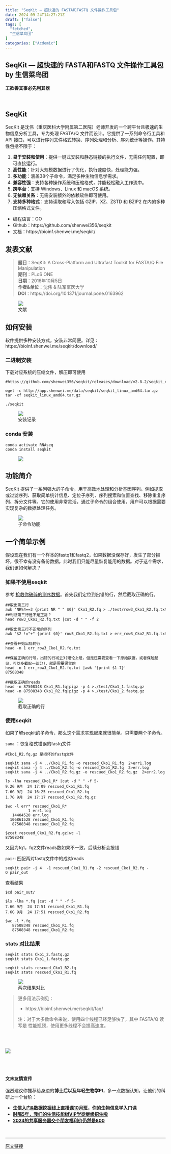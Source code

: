 ```yaml
---
title: "SeqKit — 超快速的 FASTA和FASTQ 文件操作工具包"
date: 2024-09-24T14:27:21Z
draft: ["false"]
tags: [
  "fetched",
  "生信菜鸟团"
]
categories: ["Acdemic"]
---
```

SeqKit — 超快速的 FASTA和FASTQ 文件操作工具包 by 生信菜鸟团
------
<div><section data-md5="d93a6" act="xmy"><section data-md5="d93a6"><section data-md5="d93a6"><section data-md5="d93a6"><section data-md5="d93a6"><section data-md5="d93a6"><section data-md5="d93a6"><p data-md5="d93a6"><strong data-md5="d93a6">工欲善其事必先利其器</strong></p></section></section></section></section></section></section></section><p><br></p><section data-tool="mdnice编辑器" data-website="https://www.mdnice.com"><h2 data-tool="mdnice编辑器"><span></span><span>SeqKit</span><span></span></h2><p data-tool="mdnice编辑器">SeqKit 是沈伟（重庆医科大学附属第二医院）老师开发的一个跨平台且极速的生物信息分析工具，专为处理 FASTA/Q 文件而设计。它提供了一系列命令行工具和 API 接口，可以进行序列文件格式转换、序列处理和分析、序列统计等操作。其特性包括不限于：</p><ol data-tool="mdnice编辑器"><li><section><strong>易于安装和使用</strong>：提供一键式安装和静态链接的执行文件，无需任何配置，即可直接运行。</section></li><li><section><strong>高性能</strong>：针对大规模数据进行了优化，执行速度快，处理能力强。</section></li><li><section><strong>多功能</strong>：涵盖38个子命令，满足多种生物信息学需求。</section></li><li><section><strong>兼容性强</strong>：支持各种操作系统和压缩格式，并能轻松融入工作流中。</section></li><li><section><strong>跨平台</strong>：支持 Windows、Linux 和 macOS 系统。</section></li><li><section><strong>无依赖关系</strong>：无需安装额外的依赖软件即可使用。</section></li><li><section><strong>支持多种格式</strong>：支持读取和写入包括 GZIP、XZ、ZSTD 和 BZIP2 在内的多种压缩格式文件。</section></li></ol><ul data-tool="mdnice编辑器"><li><section>编程语言：GO</section></li><li><section>Github：https://github.com/shenwei356/seqkit</section></li><li><section>文档：https://bioinf.shenwei.me/seqkit/</section></li></ul><h2 data-tool="mdnice编辑器"><span></span><span>发表文献</span><span></span></h2><blockquote data-tool="mdnice编辑器"><span></span><p><strong>题目</strong>：SeqKit: A Cross-Platform and Ultrafast Toolkit for FASTA/Q File Manipulation<br><strong>期刊</strong>：PLoS ONE<br><strong>日期</strong>：2016年10月5日<br><strong>作者&amp;单位</strong>：沈伟 &amp; 陆军军医大学<br><strong>DOI</strong>：https://doi.org/10.1371/journal.pone.0163962</p></blockquote><figure data-tool="mdnice编辑器"><img data-imgfileid="100044040" data-ratio="0.8351851851851851" data-src="https://mmbiz.qpic.cn/mmbiz_png/iaRJcrq2Los83DMX9xrk03FGpicORibdq7SLKBrbia7uxHJ8XUpVr2cWRWNI3gwVLWOzqFAXLLAF92VBFh4AZ9A5Ng/640?wx_fmt=png&amp;from=appmsg" data-type="png" data-w="1080" src="https://mmbiz.qpic.cn/mmbiz_png/iaRJcrq2Los83DMX9xrk03FGpicORibdq7SLKBrbia7uxHJ8XUpVr2cWRWNI3gwVLWOzqFAXLLAF92VBFh4AZ9A5Ng/640?wx_fmt=png&amp;from=appmsg"><figcaption>文献</figcaption></figure><h2 data-tool="mdnice编辑器"><span></span><span>如何安装</span><span></span></h2><p data-tool="mdnice编辑器">软件提供多种安装方式，安装非常简便。详见：https://bioinf.shenwei.me/seqkit/download/</p><h3 data-tool="mdnice编辑器"><span></span><span>二进制安装</span><span></span></h3><p data-tool="mdnice编辑器">下载对应系统的压缩文件，解压即可使用</p><pre data-tool="mdnice编辑器"><span></span><code><span>#</span><span>https://github.com/shenwei356/seqkit/releases/download/v2.8.2/seqkit_darwin_arm64.tar.gz</span><br><br>wget -c http://app.shenwei.me/data/seqkit/seqkit_linux_amd64.tar.gz<br>tar -xf seqkit_linux_amd64.tar.gz <br><br>./seqkit<br></code></pre><figure data-tool="mdnice编辑器"><img data-imgfileid="100044039" data-ratio="0.6185185185185185" data-src="https://mmbiz.qpic.cn/mmbiz_png/iaRJcrq2Los83DMX9xrk03FGpicORibdq7SEUy3xtnjibystkzXmicAQtL5FkHz7BeA6PVJY02EYyic70VCwECrWljMA/640?wx_fmt=png&amp;from=appmsg" data-type="png" data-w="1080" src="https://mmbiz.qpic.cn/mmbiz_png/iaRJcrq2Los83DMX9xrk03FGpicORibdq7SEUy3xtnjibystkzXmicAQtL5FkHz7BeA6PVJY02EYyic70VCwECrWljMA/640?wx_fmt=png&amp;from=appmsg"><figcaption>安装记录</figcaption></figure><h3 data-tool="mdnice编辑器"><span></span><span>conda 安装</span><span></span></h3><pre data-tool="mdnice编辑器"><span></span><code>conda activate RNAseq<br>conda install seqkit<br></code></pre><figure data-tool="mdnice编辑器"><img data-imgfileid="100044038" data-ratio="0.28425925925925927" data-src="https://mmbiz.qpic.cn/mmbiz_png/iaRJcrq2Los83DMX9xrk03FGpicORibdq7S0cKkSwMgN0oia9fsAOl0Vxa8ibMUFW7epibvT5ib4J4auC8yY8ibhEpXycg/640?wx_fmt=png&amp;from=appmsg" data-type="png" data-w="1080" src="https://mmbiz.qpic.cn/mmbiz_png/iaRJcrq2Los83DMX9xrk03FGpicORibdq7S0cKkSwMgN0oia9fsAOl0Vxa8ibMUFW7epibvT5ib4J4auC8yY8ibhEpXycg/640?wx_fmt=png&amp;from=appmsg"></figure><h2 data-tool="mdnice编辑器"><span></span><span>功能简介</span><span></span></h2><p data-tool="mdnice编辑器">SeqKit 提供了一系列强大的子命令，用于高效地处理和分析基因序列。例如提取或过滤序列、获取简单统计信息、定位子序列、序列搜索和位置查找、移除重复序列、拆分文件等。它的使用非常灵活，通过子命令的组合使用，用户可以根据需要实现复杂的数据处理任务。</p><figure data-tool="mdnice编辑器"><img data-imgfileid="100044042" data-ratio="0.6583333333333333" data-src="https://mmbiz.qpic.cn/mmbiz_png/iaRJcrq2Los83DMX9xrk03FGpicORibdq7SpLQ5yXWAGuDWC7YaDKZCRD16EhBcYnicaOiatia0MbPMFPslsrE9f7gAQ/640?wx_fmt=png&amp;from=appmsg" data-type="png" data-w="1080" src="https://mmbiz.qpic.cn/mmbiz_png/iaRJcrq2Los83DMX9xrk03FGpicORibdq7SpLQ5yXWAGuDWC7YaDKZCRD16EhBcYnicaOiatia0MbPMFPslsrE9f7gAQ/640?wx_fmt=png&amp;from=appmsg"><figcaption>子命令功能</figcaption></figure><h2 data-tool="mdnice编辑器"><span></span><span>一个简单示例</span><span></span></h2><p data-tool="mdnice编辑器">假设现在我们有一个样本的fastq1和fastq2，如果数据没保存好，发生了部分损坏，很不幸有没有备份数据。此时我们只能尽量恢复能用的数据。对于这个需求，我们该如何解决？</p><h3 data-tool="mdnice编辑器"><span></span><span>如果不使用seqkit</span><span></span></h3><p data-tool="mdnice编辑器">参考 <a href="https://mp.weixin.qq.com/s?__biz=MzAxMDkxODM1Ng==&amp;mid=2247514176&amp;idx=1&amp;sn=34936085f870821374bff303461a2ae3&amp;scene=21#wechat_redirect" data-linktype="2">抢救你破碎的测序数据</a>。首先我们定位到出错的行，然后截取正确的行。</p><pre data-tool="mdnice编辑器"><span></span><code><span>#</span><span><span>#取出第三行</span></span><br>awk 'NR%4==3 {print NR " " $0}' Cko1_R2.fq &gt; ./test/row3_Cko1_R2.fq.txt<br><span>#</span><span><span>#判断第三行是不是正常？</span></span><br>head row3_Cko1_R2.fq.txt |cut -d " " -f 2<br><span><br>#</span><span><span>#取出第三行不正常的序列</span></span><br>awk '$2 !="+" {print $0}' row3_Cko1_R2.fq.txt &gt; err_row3_Cko2_R1.fq.txt<br><span><br>#</span><span><span>#查看开始出错的行</span></span><br>head -n 1 err_row3_Cko1_R2.fq.txt <br><span><br>#</span><span><span>#保留正确的行号，出错的行减去3(理论上是，但是还需要查看一下原始数据，或者保险起见，可以多截取一部分)，就是需要保留的</span></span><br>head -n 1 err_row3_Cko1_R2.fq.txt |awk '{print $1-7}' <br>87508348<br><span><br>#</span><span><span>#截取正确的reads</span></span><br>head -n 87508348 Cko1_R1.fq|pigz -p 4 &gt;./test/Cko1_1.fastq.gz<br>head -n 87508348 Cko1_R2.fq|pigz -p 4 &gt;./test/Cko1_2.fastq.gz<br></code></pre><figure data-tool="mdnice编辑器"><img data-imgfileid="100044041" data-ratio="0.712037037037037" data-src="https://mmbiz.qpic.cn/mmbiz_png/iaRJcrq2Los83DMX9xrk03FGpicORibdq7SaAkVcNNILcVreUnDqiaMcukbfwPSfp5x3Gs6bX96zZX8gFEYAeYsTXg/640?wx_fmt=png&amp;from=appmsg" data-type="png" data-w="1080" src="https://mmbiz.qpic.cn/mmbiz_png/iaRJcrq2Los83DMX9xrk03FGpicORibdq7SaAkVcNNILcVreUnDqiaMcukbfwPSfp5x3Gs6bX96zZX8gFEYAeYsTXg/640?wx_fmt=png&amp;from=appmsg"><figcaption>截取正确的行</figcaption></figure><h3 data-tool="mdnice编辑器"><span></span><span>使用seqkit</span><span></span></h3><p data-tool="mdnice编辑器">如果了解seqkit的子命令，那么这个需求实现起来就很简单。只需要两个子命令。</p><p data-tool="mdnice编辑器"><code>sana</code> ：恢复格式错误的fastq文件</p><pre data-tool="mdnice编辑器"><span></span><code><span>#</span><span>Cko1_R2.fq.gz 是损坏的fastq文件</span><br><br>seqkit sana -j 4 ../Cko1_R1.fq -o rescued_Cko1_R1.fq  2&gt;err1.log<br>seqkit sana -j 4 ../Cko1_R2.fq -o rescued_Cko1_R2.fq  2&gt;err.log<br>seqkit sana -j 4 ../Cko1_R2.fq.gz -o rescued_Cko1_R2.fq.gz  2&gt;err2.log<br></code></pre><pre data-tool="mdnice编辑器"><span></span><code>ls -lha rescued_Cko1_R* |cut -d " " -f 5-<br>9.2G 9月  24 17:09 rescued_Cko1_R1.fq<br>7.6G 9月  24 16:25 rescued_Cko1_R2.fq<br>1.7G 9月  24 17:17 rescued_Cko1_R2.fq.gz<br><br>$wc -l err* rescued_Cko1_R*<br>          1 err1.log<br>   14404520 err.log<br>  106861528 rescued_Cko1_R1.fq<br>   87508348 rescued_Cko1_R2.fq<br>   <br>$zcat rescued_Cko1_R2.fq.gz|wc -l<br>87508348<br></code></pre><p data-tool="mdnice编辑器">又因为fq1，fq2文件reads数如果不一致，后续分析会报错</p><p data-tool="mdnice编辑器"><code>pair</code>: 匹配两对fastq文件中的成对reads</p><pre data-tool="mdnice编辑器"><span></span><code>seqkit pair -j 4  -1 rescued_Cko1_R1.fq -2 rescued_Cko1_R2.fq -O pair_out<br></code></pre><p data-tool="mdnice编辑器">查看结果</p><pre data-tool="mdnice编辑器"><span></span><code>$cd pair_out/<br><br>$ls -lha *.fq |cut -d " " -f 5-<br>7.6G 9月  24 17:51 rescued_Cko1_R1.fq<br>7.6G 9月  24 17:51 rescued_Cko1_R2.fq<br><br>$wc -l *.fq<br>   87508348 rescued_Cko1_R1.fq<br>   87508348 rescued_Cko1_R2.fq<br></code></pre><h3 data-tool="mdnice编辑器"><span></span><span>stats 对比结果</span><span></span></h3><pre data-tool="mdnice编辑器"><span></span><code>seqkit stats Cko1_2.fastq.gz <br>seqkit stats Cko1_1.fastq.gz<br><br>seqkit stats rescued_Cko1_R2.fq <br>seqkit stats rescued_Cko1_R1.fq <br></code></pre><figure data-tool="mdnice编辑器"><img data-imgfileid="100044047" data-ratio="0.39814814814814814" data-src="https://mmbiz.qpic.cn/mmbiz_png/iaRJcrq2Los83DMX9xrk03FGpicORibdq7SmtiaBESuZibycAZbGMibgCD1icExZia70HlvVbicgOrwkiaJPo66cm8tdES8Q/640?wx_fmt=png&amp;from=appmsg" data-type="png" data-w="1080" src="https://mmbiz.qpic.cn/mmbiz_png/iaRJcrq2Los83DMX9xrk03FGpicORibdq7SmtiaBESuZibycAZbGMibgCD1icExZia70HlvVbicgOrwkiaJPo66cm8tdES8Q/640?wx_fmt=png&amp;from=appmsg"><figcaption>两次结果对比</figcaption></figure><blockquote data-tool="mdnice编辑器"><span></span><p>更多用法示例见：</p><ul><li><section>https://bioinf.shenwei.me/seqkit/faq/</section></li></ul><p>注：对于大多数命令来说，使用四个线程已经足够快了，其中 FASTA/Q 读写是 性能瓶颈，使用更多线程不会提高速度。</p></blockquote></section><p><br></p><section><section act="xmy"><section data-id="123409" data-type="lspecial02,lspecial04" powered-by="xmyeditor.com" data-md5="8b46d"><section powered-by="xmyeditor.com" data-md5="8b46d"><section powered-by="xmyeditor.com" data-md5="8b46d"><section powered-by="xmyeditor.com" data-md5="8b46d"><br></section><section powered-by="xmyeditor.com" data-md5="8b46d"><img data-imgfileid="100044037" data-ratio="0.6940298507462687" data-src="https://mmbiz.qpic.cn/mmbiz_gif/iaRJcrq2LosibrvQnXTV3PMktpwwmDsjia2JG4e3ibpLQ1G6M4nktW4PiaiaKfnpiaRmNbTT6St7QLfzAMAomKgWxQ4kA/640?wx_fmt=gif&amp;wxfrom=5&amp;wx_lazy=1&amp;tp=webp" data-type="gif" data-w="134" src="https://mmbiz.qpic.cn/mmbiz_gif/iaRJcrq2LosibrvQnXTV3PMktpwwmDsjia2JG4e3ibpLQ1G6M4nktW4PiaiaKfnpiaRmNbTT6St7QLfzAMAomKgWxQ4kA/640?wx_fmt=gif&amp;wxfrom=5&amp;wx_lazy=1&amp;tp=webp"></section><section powered-by="xmyeditor.com" data-md5="8b46d"><br></section></section></section></section></section></section><p><span></span><br></p><section data-tool="mdnice编辑器" data-website="https://www.mdnice.com"><h4 data-tool="mdnice编辑器">文末友情宣传</h4><p data-tool="mdnice编辑器">强烈建议你推荐给身边的<strong>博士后以及年轻生物学PI</strong>，多一点数据认知，让他们的科研上一个台阶：</p><ul data-tool="mdnice编辑器"><li><section><a target="_blank" href="http://mp.weixin.qq.com/s?__biz=MzAxMDkxODM1Ng==&amp;mid=2247533791&amp;idx=1&amp;sn=ff5e109daa321a13ba17f7ce1fabc799&amp;chksm=9b4b0464ac3c8d72ef76621230dd46e00712513637d4606895867abb7762d4032b65b085a3bd&amp;scene=21#wechat_redirect" textvalue="生信入门&amp;数据挖掘线上直播课10月班" linktype="text" imgurl="" imgdata="null" data-itemshowtype="0" tab="innerlink" data-linktype="2"><strong>生信入门&amp;数据挖掘线上直播课10月班</strong></a><strong>，你的生物信息学入门课</strong></section></li><li><section><a target="_blank" href="http://mp.weixin.qq.com/s?__biz=MzAxMDkxODM1Ng==&amp;mid=2247524148&amp;idx=1&amp;sn=7806da6feb41a36493c519c1cfc1d3ac&amp;chksm=9b4bdf8fac3c569960369602f1ef26639cb366b250f233b2297d1f059471c0458335bfc0b829&amp;scene=21#wechat_redirect" textvalue="时隔5年，我们的生信技能树VIP学徒继续招生啦" linktype="text" imgurl="" imgdata="null" data-itemshowtype="0" tab="innerlink" data-linktype="2" hasload="1"><strong>时隔5年，我们的生信技能树VIP学徒继续招生啦</strong></a><br></section></li><li><section><a target="_blank" href="http://mp.weixin.qq.com/s?__biz=MzAxMDkxODM1Ng==&amp;mid=2247528363&amp;idx=1&amp;sn=5e02f3e9b2e148191e23ebc2c0d780e7&amp;chksm=9b4b2f10ac3ca606c1c4bac8cf112bb9b0f18e3c4262f5f2b8c0dba3bfedf2ba201507247005&amp;scene=21#wechat_redirect" textvalue="2024的共享服务器交个朋友福利价仍然是800" linktype="text" imgurl="" imgdata="null" data-itemshowtype="0" tab="innerlink" data-linktype="2" hasload="1"><strong>2024的共享服务器交个朋友福利价仍然是800</strong></a></section><p><br></p></li></ul></section><p><mp-style-type data-value="10000"></mp-style-type></p></div>  
<hr>
<a href="https://mp.weixin.qq.com/s/7HfI8JqJ3XyJB4aoAdIkzQ",target="_blank" rel="noopener noreferrer">原文链接</a>
